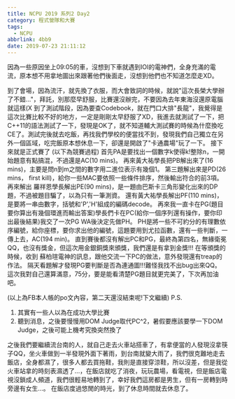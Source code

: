 ```yaml
---
title: NCPU 2019 系列2 Day2
category: 程式營隊和大賽
tags:
  - NCPU
abbrlink: 4bb9
date: 2019-07-23 21:11:12
---
```

因為一些原因坐上09:05的車，沒想到下車就遇到IOI的電神們，全身充滿的電流，原本想不用拿地圖出來跟著他們後面走，沒想到他們也不知道怎麼走XD。
<!-- more -->
到了會場，因為流汗，就先換了衣服，而大會致詞的時候，就說"這次長榮大學辦了不錯..."，拜託，別那麼早舒服，比賽還沒辦完，不要因為去年東海沒還原電腦就這樣(X
到了測試階段，因為要查Codebook，就在門口大排"長龍"，我覺得是這次比賽比較不好的地方，一定是剛剛太早舒服了XD，我進去就測試了一下，把C++11的語法測試了一下，發現是OK了，就不知道輔大測試賽的時候為什麼換吃CE了。測試完後就去吃飯，再找我們學校的便當找不到，發現我們自己獨立在另外一個區域，吃完飯原本想休息一下，卻還是開啟了"卡通農場"玩了一下。
接下來就是正式賽了
(以下為競賽過程)
首先PA是要找出一個數字k使得k!整除n，一開始題意有點搞混，不過還是AC(10 mins)。
再來黃大祐學長把PB解出來了(16 mins)，主要是問n到m之間的數字用二進位表示有幾個1。
第三題解出來是PD(26 mins， first kill)，給你一些MAC要依照一些條件排序，然後輸出符合的前3項。
再來解出 羅祥恩學長解出PE(90 mins)，是一題由巴斯卡三角形變化出來的DP題，不過被題目騙了，以為只有一筆測資。
還有黃大祐學長解出PF(110 mins)，是要將一串由數字，括號和'P','H'組成的編碼decode。
再來我一直卡在PG(題目要你算出有幾個環進而輸出答案)學長們卡在PC(給你一個序列還有操作，要你印出最後結果)我交了一次PG WA後決定先做PH。
PH是將一些不可約分的有理數依序編號，給你座標，要你求出他的編號，這題要用到尤拉函數，還有一些判斷，一傳上去，AC(194 min)。
直到賽後都沒有解出PC和PG，最終為第四名，無緣衛冕QQ，也沒有獎金，但這次用金銀銅獎來頒獎，我們還是有拿到金獎!!!
在等頒獎的時候，收到 蘇柏瑄電神的訊息，跟他交流一下PC的做法，意外發現還有treap的作法。
隔天看題解才發現PG要判斷是否為連通圖!!!難怪我找不出bug出來QQ。
這次我對自己還算滿意，75分，要是能看清楚PG題目就更完美了，下次再加油吧。

(以上為FB本人帳的po文內容，第二天還沒結束呢!下文繼續)
P.S. 
1. 其實有一些人以為在成功大學比賽
2. 聽到消息，之後要慢慢用DOM Judge取代PC^2，暑假要應該要學一下DOM Judge，之後可能上機考究換突然換了

之後我們要繼續流台南的人，就自己走去火車站搭車了，有拿便當的人發現沒拿筷子QQ，坐火車做到一半發現外面下著雨，到台南就變大雨了，我們很克難地走去飯店，全身都濕了，很多人都去買拖鞋，我則是直接穿涼鞋，所以沒差，但是我從火車站拿的時刻表濕透了...，在飯店就吃了消夜，玩玩農場，看電視，但是飯店電視沒鎖成人頻道，我們很輕易地轉到了，幸好我們這房都是男生，但有一房轉到時旁邊有女生...。
在飯店度過悠閒的時光，到了休息時間就去休息了。
